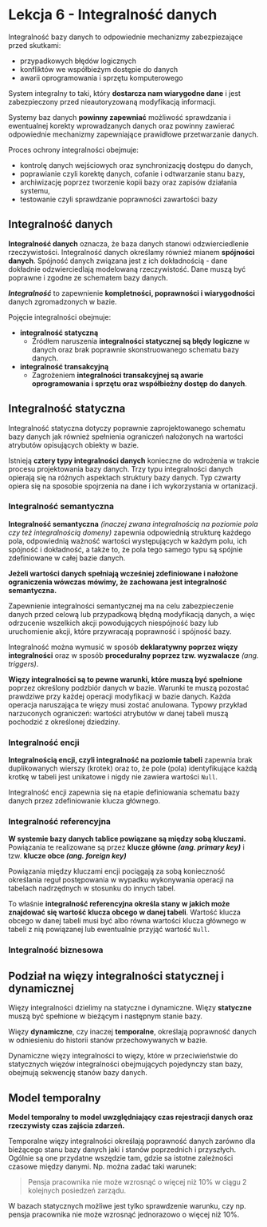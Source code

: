 # Lekcja 6 - Integralność danych

Integralność bazy danych to odpowiednie mechanizmy zabezpiezające przed skutkami:

- przypadkowych błędów logicznych
- konfliktów we współbieżym dostępie do danych
- awarii oprogramowania i sprzętu komputerowego

System integralny to taki, który **dostarcza nam wiarygodne dane** i jest zabezpieczony przed nieautoryzowaną modyfikacją informacji.

Systemy baz danych **powinny zapewniać** możliwość sprawdzania i ewentualnej korekty wprowadzanych danych oraz powinny zawierać odpowiednie mechanizmy zapewniające prawidłowe przetwarzanie danych.

Proces ochrony integralności obejmuje:

- kontrolę danych wejściowych oraz synchronizację dostępu do danych,
- poprawianie czyli korektę danych, cofanie i odtwarzanie stanu bazy,
- archiwizację poprzez tworzenie kopii bazy oraz zapisów działania systemu,
- testowanie czyli sprawdzanie poprawności zawartości bazy

## Integralność danych

**Integralność danych** oznacza, że baza danych stanowi odzwierciedlenie rzeczywistości. Integralność danych określamy również mianem **spójności danych**. Spójność danych związana jest z ich dokładnością - dane dokładnie odzwierciedlają modelowaną rzeczywistość. Dane muszą być poprawne i zgodne ze schematem bazy danych.

**_Integralność_** to zapewnienie **kompletności, poprawności i wiarygodności** danych zgromadzonych w bazie.

Pojęcie integralności obejmuje:

- **integralność statyczną**
  - Źródłem naruszenia **integralności statycznej są błędy logiczne** w danych oraz brak poprawnie skonstruowanego schematu bazy danych.
- **integralność transakcyjną**
  - Zagrożeniem **integralności transakcyjnej są awarie oprogramowania i sprzętu oraz współbieżny dostęp do danych**.

## Integralność statyczna

Integralność statyczna dotyczy poprawnie zaprojektowanego schematu bazy danych jak również spełnienia ograniczeń nałożonych na wartości atrybutów opisujących obiekty w bazie.

Istnieją **cztery typy integralności danych** konieczne do wdrożenia w trakcie procesu projektowania bazy danych. Trzy typu integralności danych opierają się na różnych aspektach struktury bazy danych. Typ czwarty opiera się na sposobie spojrzenia na dane i ich wykorzystania w ortanizacji.

### Integralność semantyczna

**Integralność semantyczna** _(inaczej zwana integralnością na poziomie pola czy też integralnością domeny)_ zapewnia odpowiednią strukturę każdego pola, odpowiednią ważność wartości występujących w każdym polu, ich spójność i dokładność, a także to, że pola tego samego typu są spójnie zdefiniowane w całej bazie danych.

**Jeżeli wartości danych spełniają wcześniej zdefiniowane i nałożone ograniczenia wówczas mówimy, że zachowana jest integralność semantyczna.**

Zapewnienie integralności semantycznej ma na celu zabezpieczenie danych przed celową lub przypadkową błędną modyfikacją danych, a więc odrzucenie wszelkich akcji powodujących niespójność bazy lub uruchomienie akcji, które przywracają poprawność i spójność bazy.

Integralność można wymusić w sposób **deklaratywny poprzez więzy integralności** oraz w sposób **proceduralny poprzez tzw. wyzwalacze** _(ang. triggers)_.

**Więzy integralności są to pewne warunki, które muszą być spełnione** poprzez określony podzbiór danych w bazie. Warunki te muszą pozostać prawdziwe przy każdej operacji modyfikacji w bazie danych. Każda operacja naruszająca te więzy musi zostać anulowana. Typowy przykład narzuconych ograniczeń: wartości atrybutów w danej tabeli muszą pochodzić z określonej dziedziny.

### Integralność encji

**Integralnością encji, czyli integralność na poziomie tabeli** zapewnia brak duplikowanych wierszy (krotek) oraz to, że pole (pola) identyfikujące każdą krotkę w tabeli jest unikatowe i nigdy nie zawiera wartości `Null`.

Integralność encji zapewnia się na etapie definiowania schematu bazy danych przez zdefiniowanie klucza głównego.

### Integralność referencyjna

**W systemie bazy danych tablice powiązane są między sobą kluczami.** Powiązania te realizowane są przez **klucze główne _(ang. primary key)_** i tzw. **klucze obce _(ang. foreign key)_**

Powiązania między kluczami encji pociągają za sobą konieczność określania reguł postępowania w wypadku wykonywania operacji na tabelach nadrzędnych w stosunku do innych tabel.

To właśnie **integralność referencyjna określa stany w jakich może znajdować się wartość klucza obcego w danej tabeli**. Wartość klucza obcego w danej tabeli musi być albo równa wartości klucza głównego w tabeli z nią powiązanej lub ewentualnie przyjąć wartość `Null`.

### Integralność biznesowa

## Podział na więzy integralności statycznej i dynamicznej

Więzy integralności dzielimy na statyczne i dynamiczne. Więzy **statyczne** muszą być spełnione w bieżącym i następnym stanie bazy.

Więzy **dynamiczne**, czy inaczej **temporalne**, określają poprawność danych w odniesieniu do historii stanów przechowywanych w bazie.

Dynamiczne więzy integralności to więzy, które w przeciwieństwie do statycznych więzów integralności obejmujących pojedynczy stan bazy, obejmują sekwencję stanów bazy danych.

## Model temporalny

**Model temporalny to model uwzględniający czas rejestracji danych oraz rzeczywisty czas zajścia zdarzeń.**

Temporalne więzy integralności określają poprawność danych zarówno dla bieżącego stanu bazy danych jaki i stanów poprzednich i przyszłych. Ogólnie są one przydatne wszędzie tam, gdzie sa istotne zależności czasowe między danymi. Np. można zadać taki warunek:

> Pensja pracownika nie może wzrosnąć o więcej niż 10% w ciągu 2 kolejnych posiedzeń zarządu.

W bazach statycznych możliwe jest tylko sprawdzenie warunku, czy np. pensja pracownika nie może wzrosnąć jednorazowo o więcej niż 10%.